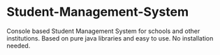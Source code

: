 # Student-Management-System
 Console based Student Management System for schools and other institutions. Based on pure java libraries and easy to use. No installation needed.
